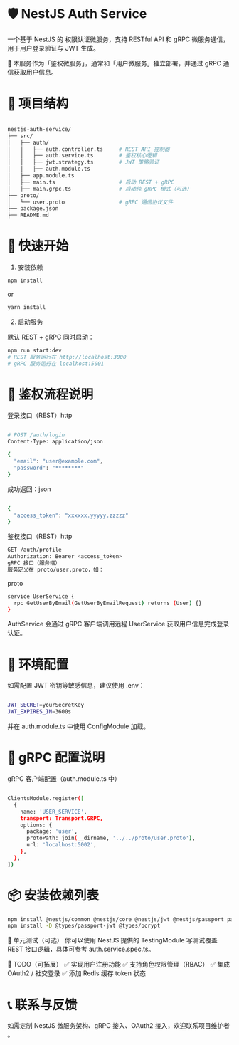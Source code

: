 # 🛡️ NestJS Auth Service

一个基于 NestJS 的 权限认证微服务，支持 RESTful API 和 gRPC 微服务通信，用于用户登录验证与 JWT 生成。

🎯 本服务作为「鉴权微服务」，通常和「用户微服务」独立部署，并通过 gRPC 通信获取用户信息。

# 📁 项目结构


```bash

nestjs-auth-service/
├── src/
│   ├── auth/
│   │   ├── auth.controller.ts     # REST API 控制器
│   │   ├── auth.service.ts        # 鉴权核心逻辑
│   │   ├── jwt.strategy.ts        # JWT 策略验证
│   │   ├── auth.module.ts
│   ├── app.module.ts
│   ├── main.ts                    # 启动 REST + gRPC
│   ├── main.grpc.ts               # 启动纯 gRPC 模式（可选）
├── proto/
│   └── user.proto                 # gRPC 通信协议文件
├── package.json
├── README.md


```

# 🚀 快速开始

1. 安装依赖

```bash
npm install
```

or

```bash
yarn install
```

2. 启动服务

默认 REST + gRPC 同时启动：

```bash
npm run start:dev
# REST 服务运行在 http://localhost:3000
# gRPC 服务运行在 localhost:5001
```

# 🔐 鉴权流程说明

登录接口（REST）http

```bash

# POST /auth/login
Content-Type: application/json

{
  "email": "user@example.com",
  "password": "********"
}
```

成功返回：json

```bash

{
  "access_token": "xxxxxx.yyyyy.zzzzz"
}
```

鉴权接口（REST）http

```bash 
GET /auth/profile
Authorization: Bearer <access_token>
gRPC 接口（服务端）
服务定义在 proto/user.proto，如：
```

proto

```bash 
service UserService {
  rpc GetUserByEmail(GetUserByEmailRequest) returns (User) {}
}
```

AuthService 会通过 gRPC 客户端调用远程 UserService 获取用户信息完成登录认证。

# 🧩 环境配置

如需配置 JWT 密钥等敏感信息，建议使用 .env：


``` bash 

JWT_SECRET=yourSecretKey
JWT_EXPIRES_IN=3600s

```
并在 auth.module.ts 中使用 ConfigModule 加载。

# 🔗 gRPC 配置说明
gRPC 客户端配置（auth.module.ts 中）

``` bash 

ClientsModule.register([
  {
    name: 'USER_SERVICE',
    transport: Transport.GRPC,
    options: {
      package: 'user',
      protoPath: join(__dirname, '../../proto/user.proto'),
      url: 'localhost:5002',
    },
  },
])
```

# 📦 安装依赖列表

```bash
npm install @nestjs/common @nestjs/core @nestjs/jwt @nestjs/passport passport passport-jwt @nestjs/microservices reflect-metadata rxjs grpc @grpc/proto-loader bcrypt
npm install -D @types/passport-jwt @types/bcrypt
```

🧪 单元测试（可选）
你可以使用 NestJS 提供的 TestingModule 写测试覆盖 REST 接口逻辑，具体可参考 auth.service.spec.ts。

📌 TODO（可拓展）
 ✅ 实现用户注册功能
 ✅ 支持角色权限管理（RBAC）
 ✅ 集成 OAuth2 / 社交登录
 ✅ 添加 Redis 缓存 token 状态

# 📞 联系与反馈

如需定制 NestJS 微服务架构、gRPC 接入、OAuth2 接入，欢迎联系项目维护者 。

